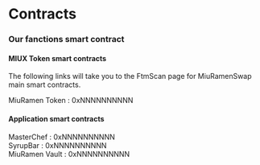 # Contracts

### Our fanctions smart contract

#### MIUX Token smart contracts

The following links will take you to the FtmScan page for MiuRamenSwap main smart contracts.

MiuRamen Token : 0xNNNNNNNNNN

#### Application smart contracts

MasterChef : 0xNNNNNNNNNN\
SyrupBar : 0xNNNNNNNNNN\
MiuRamen Vault : 0xNNNNNNNNNN







